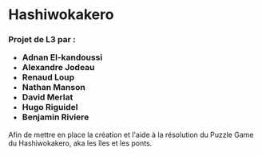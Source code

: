 <DOCTYPE html>
  <head>
  </head>
  <body>
    <h1>Hashiwokakero</h1>
    <h3>Projet de L3 par : <ul>
      <li> Adnan El-kandoussi</li>
      <li> Alexandre Jodeau</li> 
      <li> Renaud Loup</li> 
      <li> Nathan Manson</li>
      <li> David Merlat</li>
      <li> Hugo Riguidel</li>
      <li> Benjamin Riviere</li> 
    </ul></h3>
    <p>Afin de mettre en place la création et l'aide à la résolution du Puzzle Game du Hashiwokakero, aka les îles et les ponts.</p>
  </body>
</html>
